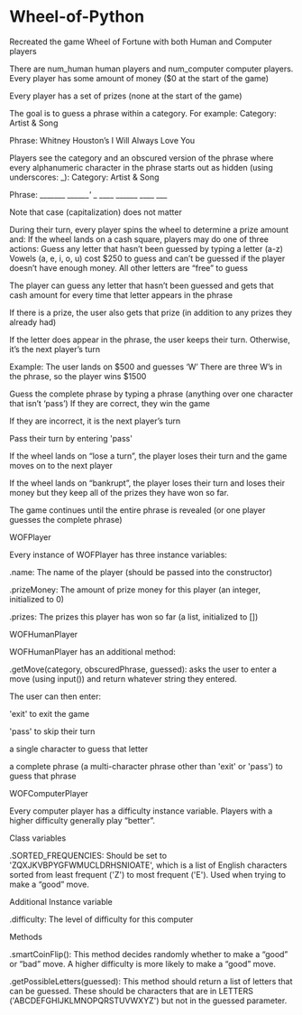 # Wheel-of-Python
Recreated the game Wheel of Fortune with both Human and Computer players

There are num_human human players and num_computer computer players.
Every player has some amount of money ($0 at the start of the game)

Every player has a set of prizes (none at the start of the game)

The goal is to guess a phrase within a category. For example:
Category: Artist & Song

Phrase: Whitney Houston’s I Will Always Love You

Players see the category and an obscured version of the phrase where every alphanumeric character in the phrase starts out as hidden (using underscores: _):
Category: Artist & Song

Phrase: _______ _______'_ _ ____ ______ ____ ___

Note that case (capitalization) does not matter

During their turn, every player spins the wheel to determine a prize amount and:
If the wheel lands on a cash square, players may do one of three actions:
Guess any letter that hasn’t been guessed by typing a letter (a-z)
Vowels (a, e, i, o, u) cost $250 to guess and can’t be guessed if the player doesn’t have enough money. All other letters are “free” to guess

The player can guess any letter that hasn’t been guessed and gets that cash amount for every time that letter appears in the phrase

If there is a prize, the user also gets that prize (in addition to any prizes they already had)

If the letter does appear in the phrase, the user keeps their turn. Otherwise, it’s the next player’s turn

Example: The user lands on $500 and guesses ‘W’
There are three W’s in the phrase, so the player wins $1500

Guess the complete phrase by typing a phrase (anything over one character that isn’t ‘pass’)
If they are correct, they win the game

If they are incorrect, it is the next player’s turn

Pass their turn by entering 'pass'

If the wheel lands on “lose a turn”, the player loses their turn and the game moves on to the next player

If the wheel lands on “bankrupt”, the player loses their turn and loses their money but they keep all of the prizes they have won so far.

The game continues until the entire phrase is revealed (or one player guesses the complete phrase)



WOFPlayer

Every instance of WOFPlayer has three instance variables:

.name: The name of the player (should be passed into the constructor)

.prizeMoney: The amount of prize money for this player (an integer, initialized to 0)

.prizes: The prizes this player has won so far (a list, initialized to [])


WOFHumanPlayer

WOFHumanPlayer has an additional method:

.getMove(category, obscuredPhrase, guessed): asks the user to enter a move (using input()) and return whatever string they entered.

The user can then enter:

'exit' to exit the game

'pass' to skip their turn

a single character to guess that letter

a complete phrase (a multi-character phrase other than 'exit' or 'pass') to guess that phrase


WOFComputerPlayer

Every computer player has a difficulty instance variable. Players with a higher difficulty generally play “better”. 

Class variables

.SORTED_FREQUENCIES: Should be set to 'ZQXJKVBPYGFWMUCLDRHSNIOATE', which is a list of English characters sorted from least frequent ('Z') to most frequent ('E'). Used when trying to make a “good” move.

Additional Instance variable

.difficulty: The level of difficulty for this computer

Methods

.smartCoinFlip(): This method decides randomly whether to make a “good” or “bad” move. A higher difficulty is more likely to make a “good” move.

.getPossibleLetters(guessed): This method should return a list of letters that can be guessed.
These should be characters that are in LETTERS ('ABCDEFGHIJKLMNOPQRSTUVWXYZ') but not in the guessed parameter.
